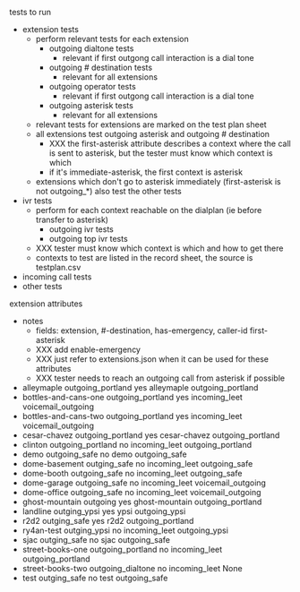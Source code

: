 tests to run
- extension tests
  - perform relevant tests for each extension
    - outgoing dialtone tests
      - relevant if first outgong call interaction is a dial tone
    - outgoing # destination tests
      - relevant for all extensions
    - outgoing operator tests
      - relevant if first outgong call interaction is a dial tone
    - outgoing asterisk tests
      - relevant for all extensions
  - relevant tests for extensions are marked on the test plan sheet
  - all extensions test outgoing asterisk and outgoing # destination
    - XXX the first-asterisk attribute describes a context where the call is sent to asterisk, but the tester must know which context is which
    - if it's immediate-asterisk, the first context is asterisk
  - extensions which don't go to asterisk immediately (first-asterisk is not outgoing_*) also test the other tests
- ivr tests
  - perform for each context reachable on the dialplan (ie before transfer to asterisk)
    - outgoing ivr tests  
    - outgoing top ivr tests
  - XXX tester must know which context is which and how to get there
  - contexts to test are listed in the record sheet, the source is testplan.csv
- incoming call tests
- other tests

extension attributes
- notes
  - fields: extension, #-destination, has-emergency, caller-id first-asterisk
  - XXX add enable-emergency
  - XXX just refer to extensions.json when it can be used for these attributes
  - XXX tester needs to reach an outgoing call from asterisk if possible
- alleymaple outgoing_portland yes alleymaple outgoing_portland
- bottles-and-cans-one outgoing_portland yes incoming_leet voicemail_outgoing
- bottles-and-cans-two outgoing_portland yes incoming_leet voicemail_outgoing
- cesar-chavez outgoing_portland yes cesar-chavez outgoing_portland
- clinton outgoing_portland no incoming_leet outgoing_portland
- demo outgoing_safe no demo outgoing_safe
- dome-basement outging_safe no incoming_leet outgoing_safe
- dome-booth outgoing_safe no incoming_leet outgoing_safe
- dome-garage outgoing_safe no incoming_leet voicemail_outgoing
- dome-office outgoing_safe no incoming_leet voicemail_outgoing
- ghost-mountain outgoing yes ghost-mountain outgoing_portland
- landline outging_ypsi yes ypsi outgoing_ypsi
- r2d2 outging_safe yes r2d2 outgoing_portland
- ry4an-test outging_ypsi no incoming_leet outgoing_ypsi
- sjac outging_safe no sjac outgoing_safe
- street-books-one outgoing_portland no incoming_leet outgoing_portland
- street-books-two outgoing_dialtone no incoming_leet None
- test outging_safe no test outgoing_safe
